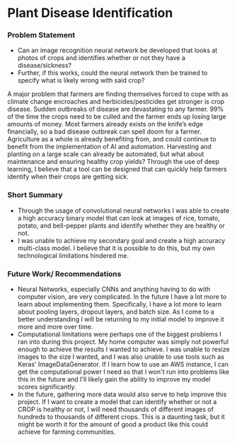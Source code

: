 # Plant Disease Identification

### Problem Statement
- Can an image recognition neural network be developed that looks at photos of crops and identifies whether or not they have a disease/sickness? 
- Further, if this works, could the neural network then be trained to specify what is likely wrong with said crop?

A major problem that farmers are finding themselves forced to cope with as climate change encroaches and herbicides/pesticides get stronger is crop disease. Sudden outbreaks of disease are devastating to any farmer. 99% of the time the crops need to be culled and the farmer ends up losing large amounts of money. Most farmers already exists on the knife’s edge financially, so a bad disease outbreak can spell doom for a farmer. Agriculture as a whole is already benefiting from, and could continue to benefit from the implementation of AI and automation.  Harvesting and planting on a large scale can already be automated, but what about maintenance and ensuring healthy crop yields? Through the use of deep learning, I believe that a tool can be designed that can quickly help farmers identify when their crops are getting sick.

### Short Summary 
- Through the usage of convolutional neural networks I was able to create a high accuracy binary model that can look at images of rice, tomato, potato, and bell-pepper plants and identify whether they are healthy or not.
- I was unable to achieve my secondary goal and create a high accuracy multi-class model. I believe that it is possible to do this, but my own technological limitations hindered me.

### Future Work/ Recommendations 
 - Neural Networks, especially CNNs and anything having to do with computer vision, are very complicated. In the future I have a lot more to learn about implementing them. Specifically, I have a lot more to learn about pooling layers, dropout layers, and batch size. As I come to a better understanding I will be returning to my initial model to improve it more and more over time.
- Computational limitations were perhaps one of the biggest problems I ran into during this project. My home computer was simply not powerful enough to achieve the results I wanted to achieve. I was unable to resize images to the size I wanted, and I was also unable to use tools such as Keras' ImageDataGenerator. If I learn how to use an AWS instance, I can get the computational power I need so that I won't run into problems like this in the future and I'll likely gain the ability to improve my model scores significantly.
- In the future, gathering more data would also serve to help improve this project. If I want to create a model that can identify whether or not a CROP is healthy or not, I will need thousands of different images of hundreds to thousands of different crops. This is a daunting task, but it might be worth it for the amount of good a product like this could achieve for farming communities.





